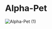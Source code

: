 # Alpha-Pet
![Alpha-Pet (1)](https://user-images.githubusercontent.com/76037906/140182499-ce25fab8-ec96-4303-9430-362ef3acd013.jpg)
